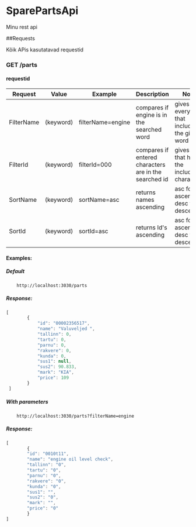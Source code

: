 # SparePartsApi

Minu rest api

##Requests

Kõik APis kasutatavad requestid

### GET /parts
#### requestid
| Request | Value | Example | Description | Notes |
| ----------- | ----------- | ----------- | ----------- | ----------- |
| FilterName | (keyword) | filterName=engine | compares if engine is in the searched word | gives everything that includes the given word |
| FilterId | (keyword) | filterId=000 | compares if entered characters are in the searched id | gives Id's that have the included characters |
| SortName | (keyword) | sortName=asc | returns names ascending | asc for ascending, desc for descending |
| SortId | (keyword) | sortId=asc | returns Id's ascending | asc for ascending, desc for descending |

#### Examples:

##### Default
        http://localhost:3030/parts
    
##### Response:
```javascript
[
        {
            "id": "00002356517",
            "name": "Valuveljed ",
            "tallinn": 0,
            "tartu": 0,
            "parnu": 0,
            "rakvere": 0,
            "kunda": 0,
            "sus1": null,
            "sus2": 90.833,
            "mark": "KIA",
            "price": 109
        }
 ]

```
##### With parameters
        http://localhost:3030/parts?filterName=engine

##### Response:
```javascript
[
        {
        "id": "0010t11",
        "name": "engine oil level check",
        "tallinn": "0",
        "tartu": "0",
        "parnu": "0",
        "rakvere": "0",
        "kunda": "0",
        "sus1": "",
        "sus2": "0",
        "mark": "",
        "price": "0"
        }
]
```

